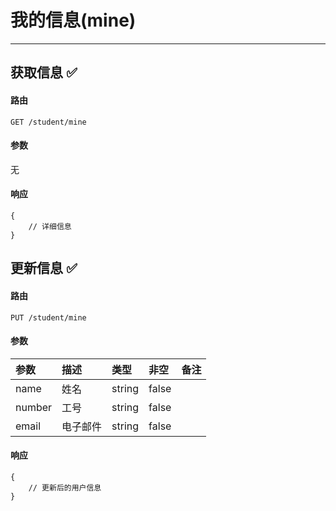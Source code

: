 # 我的信息\(mine\)

---

## 获取信息 ✅

#### 路由

`GET /student/mine`

#### 参数

无

#### 响应

```
{
    // 详细信息
}
```

## 更新信息 ✅

#### 路由

`PUT /student/mine`

#### 参数

| 参数 | 描述 | 类型 | 非空 | 备注 |
| :--- | :--- | :--- | :--- | :--- |
| name | 姓名 | string | false |  |
| number | 工号 | string | false |  |
| email | 电子邮件 | string | false |  |

#### 响应

```
{
    // 更新后的用户信息
}
```



